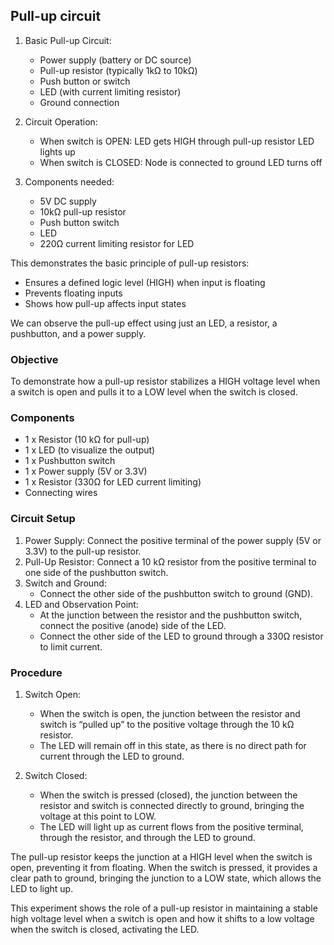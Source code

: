 ## Pull-up circuit

1. Basic Pull-up Circuit:
   - Power supply (battery or DC source)
   - Pull-up resistor (typically 1kΩ to 10kΩ)
   - Push button or switch
   - LED (with current limiting resistor)
   - Ground connection

2. Circuit Operation:
   - When switch is OPEN:
      LED gets HIGH through pull-up resistor
      LED lights up
   - When switch is CLOSED:
      Node is connected to ground
      LED turns off

3. Components needed:
   - 5V DC supply
   - 10kΩ pull-up resistor
   - Push button switch
   - LED
   - 220Ω current limiting resistor for LED

This demonstrates the basic principle of pull-up resistors:

- Ensures a defined logic level (HIGH) when input is floating
- Prevents floating inputs
- Shows how pull-up affects input states

We can observe the pull-up effect using just an LED, a resistor, a pushbutton, and a power supply.

### Objective

To demonstrate how a pull-up resistor stabilizes a HIGH voltage level when a switch is open and pulls it to a LOW level when the switch is closed.

### Components

- 1 x Resistor (10 kΩ for pull-up)
- 1 x LED (to visualize the output)
- 1 x Pushbutton switch
- 1 x Power supply (5V or 3.3V)
- 1 x Resistor (330Ω for LED current limiting)
- Connecting wires

### Circuit Setup

1. Power Supply: Connect the positive terminal of the power supply (5V or 3.3V) to the pull-up resistor.
2. Pull-Up Resistor: Connect a 10 kΩ resistor from the positive terminal to one side of the pushbutton switch.
3. Switch and Ground:
   - Connect the other side of the pushbutton switch to ground (GND).
4. LED and Observation Point:
   - At the junction between the resistor and the pushbutton switch, connect the positive (anode) side of the LED.
   - Connect the other side of the LED to ground through a 330Ω resistor to limit current.

### Procedure

1. Switch Open:
   - When the switch is open, the junction between the resistor and switch is “pulled up” to the positive voltage through the 10 kΩ resistor.
   - The LED will remain off in this state, as there is no direct path for current through the LED to ground.

2. Switch Closed:
   - When the switch is pressed (closed), the junction between the resistor and switch is connected directly to ground, bringing the voltage at this point to LOW.
   - The LED will light up as current flows from the positive terminal, through the resistor, and through the LED to ground.

The pull-up resistor keeps the junction at a HIGH level when the switch is open, preventing it from floating. When the switch is pressed, it provides a clear path to ground, bringing the junction to a LOW state, which allows the LED to light up.

This experiment shows the role of a pull-up resistor in maintaining a stable high voltage level when a switch is open and how it shifts to a low voltage when the switch is closed, activating the LED.
